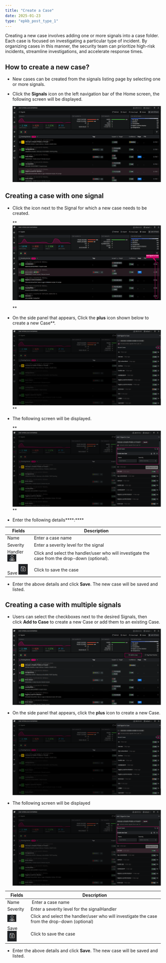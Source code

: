 ```yaml
---
title: "Create a Case"
date: 2025-01-23
type: "epkb_post_type_1"
---
```


Creating a new case involves adding one or more signals into a case folder. Each case is focused on investigating a particular type of incident. By organizing cases in this manner, the security team can prioritize high-risk incidents, streamline investigations, and accelerate response times.

## **How to create a new case?**  
  

- New cases can be created from the signals listing page by selecting one or more signals.

- Click the **Signals** icon on the left navigation bar of the Home screen, the following screen will be displayed.  
      
    ![create a new case](./image/create-new-case-1.png)  
    

## **Creating a case with one signal**  
  

- Click the icon next to the Signal for which a new case needs to be created.  
      
      
    **![create a case with one signal](./image/create-new-case-2.png)  
      
    **

- On the side panel that appears, Click the **plus** icon shown below to create a new Case**.  
      
    ![plus icon](./image/create-new-case-3.png)**  
      
    

- The following screen will be displayed.  
      
    **  
    **![Screen](./image/create-new-case-4.png)**  
    **  
    

- Enter the following details****:****

| **Fields** | **Description** |
| --- | --- |
| Name  | Enter a case name |
| Severity | Enter a severity level for the signal |
| Handler   ![handler](./image/create-new-case-5.png) | Click and select the handler/user who will investigate the case from the drop-down (optional). |
| Save   ![Save](./image/create-new-case-6.png) | Click to save the case |

- Enter the above details and click **Save**. The new case will be saved and listed.

## **Creating a case with multiple signals**  
  

- Users can select the checkboxes next to the desired Signals, then click **Add to Case** to create a new Case or add them to an existing Case.  
      
    ![Add to case](./image/create-new-case-7.png)  
      
    

- On the side panel that appears, click the **plus** icon to create a new Case.  
      
    ![plus icon](./image/create-new-case-8.png)  
      
    

- The following screen will be displayed  
      
    ![Screen](./image/create-new-case-9.png)

| **Fields** | **Description** |
| --- | --- |
| Name |  Enter a case name |
| Severity | Enter a severity level for the signalHandler |
| ![user](./image/create-new-case-10.png) | Click and select the handler/user who will investigate the case from the drop-down (optional) |
| Save   ![save](./image/create-new-case-11.png) | Click to save the case |

- Enter the above details and click **Save**. The new case will be saved and listed.
